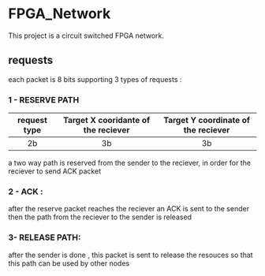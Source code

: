 # FPGA_Network
This project is a circuit switched FPGA network.
## requests
each packet is 8 bits supporting 3 types of requests :
### 1 - RESERVE PATH
| request type | Target X cooridante of the reciever | Target Y coordinate of the reciever |
| :---:   | :---: | :---: |
| 2b | 3b | 3b |


a two way path is reserved from the sender to the reciever, in order for the reciever to send ACK packet
### 2 - ACK :
after the reserve packet reaches the reciever an ACK is sent to the sender then the path from the reciever to the sender is released
### 3- RELEASE PATH:
after the sender is done , this packet is sent to release the resouces so that this path can be used by other nodes

